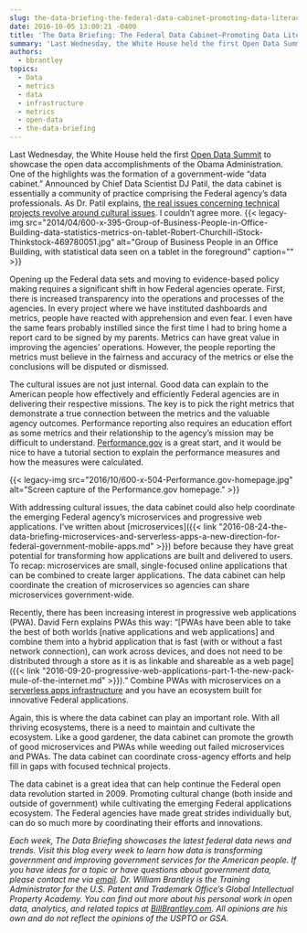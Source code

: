 ```yaml
---
slug: the-data-briefing-the-federal-data-cabinet-promoting-data-literacy-cultural-change-and-the-federal-data-applications-ecosystem
date: 2016-10-05 13:00:21 -0400
title: 'The Data Briefing: The Federal Data Cabinet—Promoting Data Literacy, Cultural Change, and the Federal Data Applications Ecosystem'
summary: 'Last Wednesday, the White House held the first Open Data Summit to showcase the open data accomplishments of the Obama Administration. One of the highlights was the formation of a government-wide &ldquo;data cabinet.&rdquo; Announced by Chief Data Scientist DJ Patil, the data cabinet is essentially a community of practice comprising the Federal agency’s data professionals. As'
authors:
  - bbrantley
topics:
  - Data
  - metrics
  - data
  - infrastructure
  - metrics
  - open-data
  - the-data-briefing
---
```


Last Wednesday, the White House held the first [Open Data Summit](http://www.govtech.com/data/White-House-Open-Data-Innovation-Summit-Open-Datas-Full-Potential-Is-Just-Being-Realized.html) to showcase the open data accomplishments of the Obama Administration. One of the highlights was the formation of a government-wide “data cabinet.” Announced by Chief Data Scientist DJ Patil, the data cabinet is essentially a community of practice comprising the Federal agency’s data professionals. As Dr. Patil explains, [the real issues concerning technical projects revolve around cultural issues](http://www.nextgov.com/big-data/2016/09/how-data-cabinet-could-break-down-project-barriers/131925/?oref=ng-HPriver). I couldn’t agree more. {{< legacy-img src="2014/04/600-x-395-Group-of-Business-People-in-Office-Building-data-statistics-metrics-on-tablet-Robert-Churchill-iStock-Thinkstock-469780051.jpg" alt="Group of Business People in an Office Building, with statistical data seen on a tablet in the foreground" caption="" >}} 

Opening up the Federal data sets and moving to evidence-based policy making requires a significant shift in how Federal agencies operate. First, there is increased transparency into the operations and processes of the agencies. In every project where we have instituted dashboards and metrics, people have reacted with apprehension and even fear. I even have the same fears probably instilled since the first time I had to bring home a report card to be signed by my parents. Metrics can have great value in improving the agencies’ operations. However, the people reporting the metrics must believe in the fairness and accuracy of the metrics or else the conclusions will be disputed or dismissed.

The cultural issues are not just internal. Good data can explain to the American people how effectively and efficiently Federal agencies are in delivering their respective missions. The key is to pick the right metrics that demonstrate a true connection between the metrics and the valuable agency outcomes. Performance reporting also requires an education effort as some metrics and their relationship to the agency’s mission may be difficult to understand. [Performance.gov](https://www.performance.gov/) is a great start, and it would be nice to have a tutorial section to explain the performance measures and how the measures were calculated.

{{< legacy-img src="2016/10/600-x-504-Performance.gov-homepage.jpg" alt="Screen capture of the Performance.gov homepage." >}}

With addressing cultural issues, the data cabinet could also help coordinate the emerging Federal agency’s microservices and progressive web applications. I’ve written about [microservices]({{< link "2016-08-24-the-data-briefing-microservices-and-serverless-apps-a-new-direction-for-federal-government-mobile-apps.md" >}}) before because they have great potential for transforming how applications are built and delivered to users. To recap: microservices are small, single-focused online applications that can be combined to create larger applications. The data cabinet can help coordinate the creation of microservices so agencies can share microservices government-wide.

Recently, there has been increasing interest in progressive web applications (PWA). David Fern explains PWAs this way: “[PWAs have been able to take the best of both worlds [native applications and web applications] and combine them into a hybrid application that is fast (with or without a fast network connection), can work across devices, and does not need to be distributed through a store as it is as linkable and shareable as a web page]({{< link "2016-09-20-progressive-web-applications-part-1-the-new-pack-mule-of-the-internet.md" >}}).” Combine PWAs with microservices on a [serverless apps infrastructure](https://www.iron.io/what-is-serverless-computing/) and you have an ecosystem built for innovative Federal applications.

Again, this is where the data cabinet can play an important role. With all thriving ecosystems, there is a need to maintain and cultivate the ecosystem. Like a good gardener, the data cabinet can promote the growth of good microservices and PWAs while weeding out failed microservices and PWAs. The data cabinet can coordinate cross-agency efforts and help fill in gaps with focused technical projects.

The data cabinet is a great idea that can help continue the Federal open data revolution started in 2009. Promoting cultural change (both inside and outside of government) while cultivating the emerging Federal applications ecosystem. The Federal agencies have made great strides individually but, can do so much more by coordinating their efforts and innovations.

_Each week, The Data Briefing showcases the latest federal data news and trends. Visit this blog every week to learn how data is transforming government and improving government services for the American people. If you have ideas for a topic or have questions about government data, please contact me via [email](mailto:bill@billbrantley.com)._
_Dr. William Brantley is the Training Administrator for the U.S. Patent and Trademark Office’s Global Intellectual Property Academy. You can find out more about his personal work in open data, analytics, and related topics at [BillBrantley.com](http://billbrantley.com). All opinions are his own and do not reflect the opinions of the USPTO or GSA._